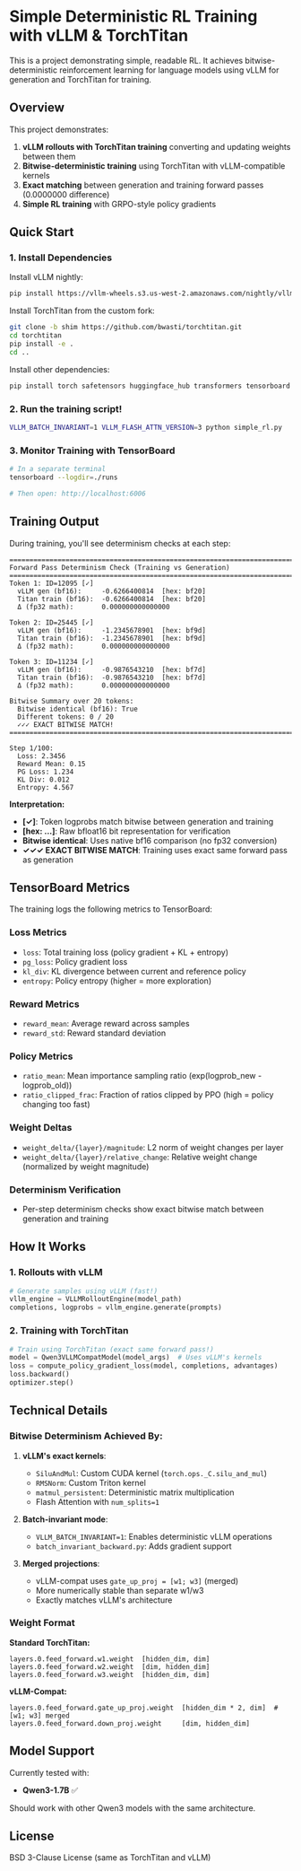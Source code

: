 # Simple Deterministic RL Training with vLLM & TorchTitan

This is a project demonstrating simple, readable RL.
It achieves bitwise-deterministic reinforcement learning for language models using vLLM for generation and TorchTitan for training.

## Overview

This project demonstrates:
1. **vLLM rollouts with TorchTitan training** converting and updating weights between them
2. **Bitwise-deterministic training** using TorchTitan with vLLM-compatible kernels
3. **Exact matching** between generation and training forward passes (0.0000000 difference)
4. **Simple RL training** with GRPO-style policy gradients

## Quick Start

### 1. Install Dependencies

Install vLLM nightly:
```bash
pip install https://vllm-wheels.s3.us-west-2.amazonaws.com/nightly/vllm-1.0.0.dev-cp38-abi3-manylinux1_x86_64.whl
```

Install TorchTitan from the custom fork:
```bash
git clone -b shim https://github.com/bwasti/torchtitan.git
cd torchtitan
pip install -e .
cd ..
```

Install other dependencies:
```bash
pip install torch safetensors huggingface_hub transformers tensorboard
```

### 2. Run the training script!

```bash
VLLM_BATCH_INVARIANT=1 VLLM_FLASH_ATTN_VERSION=3 python simple_rl.py
```

### 3. Monitor Training with TensorBoard

```bash
# In a separate terminal
tensorboard --logdir=./runs

# Then open: http://localhost:6006
```

## Training Output

During training, you'll see determinism checks at each step:

```
================================================================================
Forward Pass Determinism Check (Training vs Generation)
================================================================================
Token 1: ID=12095 [✓]
  vLLM gen (bf16):     -0.6266400814  [hex: bf20]
  Titan train (bf16):  -0.6266400814  [hex: bf20]
  Δ (fp32 math):       0.000000000000000

Token 2: ID=25445 [✓]
  vLLM gen (bf16):     -1.2345678901  [hex: bf9d]
  Titan train (bf16):  -1.2345678901  [hex: bf9d]
  Δ (fp32 math):       0.000000000000000

Token 3: ID=11234 [✓]
  vLLM gen (bf16):     -0.9876543210  [hex: bf7d]
  Titan train (bf16):  -0.9876543210  [hex: bf7d]
  Δ (fp32 math):       0.000000000000000

Bitwise Summary over 20 tokens:
  Bitwise identical (bf16): True
  Different tokens: 0 / 20
  ✓✓✓ EXACT BITWISE MATCH!
================================================================================

Step 1/100:
  Loss: 2.3456
  Reward Mean: 0.15
  PG Loss: 1.234
  KL Div: 0.012
  Entropy: 4.567
```

**Interpretation:**
- **[✓]**: Token logprobs match bitwise between generation and training
- **[hex: ...]**: Raw bfloat16 bit representation for verification
- **Bitwise identical**: Uses native bf16 comparison (no fp32 conversion)
- **✓✓✓ EXACT BITWISE MATCH**: Training uses exact same forward pass as generation

## TensorBoard Metrics

The training logs the following metrics to TensorBoard:

### **Loss Metrics**
- `loss`: Total training loss (policy gradient + KL + entropy)
- `pg_loss`: Policy gradient loss
- `kl_div`: KL divergence between current and reference policy
- `entropy`: Policy entropy (higher = more exploration)

### **Reward Metrics**
- `reward_mean`: Average reward across samples
- `reward_std`: Reward standard deviation

### **Policy Metrics**
- `ratio_mean`: Mean importance sampling ratio (exp(logprob_new - logprob_old))
- `ratio_clipped_frac`: Fraction of ratios clipped by PPO (high = policy changing too fast)

### **Weight Deltas**
- `weight_delta/{layer}/magnitude`: L2 norm of weight changes per layer
- `weight_delta/{layer}/relative_change`: Relative weight change (normalized by weight magnitude)

### **Determinism Verification**
- Per-step determinism checks show exact bitwise match between generation and training


## How It Works

### **1. Rollouts with vLLM**
```python
# Generate samples using vLLM (fast!)
vllm_engine = VLLMRolloutEngine(model_path)
completions, logprobs = vllm_engine.generate(prompts)
```

### **2. Training with TorchTitan**
```python
# Train using TorchTitan (exact same forward pass!)
model = Qwen3VLLMCompatModel(model_args)  # Uses vLLM's kernels
loss = compute_policy_gradient_loss(model, completions, advantages)
loss.backward()
optimizer.step()
```

## Technical Details

### **Bitwise Determinism Achieved By:**

1. **vLLM's exact kernels**:
   - `SiluAndMul`: Custom CUDA kernel (`torch.ops._C.silu_and_mul`)
   - `RMSNorm`: Custom Triton kernel
   - `matmul_persistent`: Deterministic matrix multiplication
   - Flash Attention with `num_splits=1`

2. **Batch-invariant mode**:
   - `VLLM_BATCH_INVARIANT=1`: Enables deterministic vLLM operations
   - `batch_invariant_backward.py`: Adds gradient support

3. **Merged projections**:
   - vLLM-compat uses `gate_up_proj = [w1; w3]` (merged)
   - More numerically stable than separate w1/w3
   - Exactly matches vLLM's architecture

### **Weight Format**

**Standard TorchTitan:**
```
layers.0.feed_forward.w1.weight  [hidden_dim, dim]
layers.0.feed_forward.w2.weight  [dim, hidden_dim]
layers.0.feed_forward.w3.weight  [hidden_dim, dim]
```

**vLLM-Compat:**
```
layers.0.feed_forward.gate_up_proj.weight  [hidden_dim * 2, dim]  # [w1; w3] merged
layers.0.feed_forward.down_proj.weight     [dim, hidden_dim]
```

## Model Support

Currently tested with:
- **Qwen3-1.7B** ✅

Should work with other Qwen3 models with the same architecture.

## License

BSD 3-Clause License (same as TorchTitan and vLLM)
